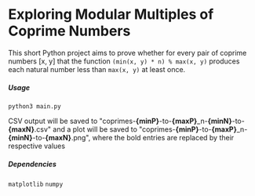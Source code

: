 # Exploring Modular Multiples of Coprime Numbers

This short Python project aims to prove whether for every pair of coprime numbers [x, y] that the function
`(min(x, y) * n) % max(x, y)` produces each natural number less than `max(x, y)` at least once.

##### Usage
`python3 main.py`

CSV output will be saved to "coprimes-**{minP}**-to-**{maxP}**_n-**{minN}**-to-**{maxN}**.csv" and a plot will be saved
to "coprimes-**{minP}**-to-**{maxP}**_n-**{minN}**-to-**{maxN}**.png", where the bold entries are replaced by their
respective values

##### Dependencies
`matplotlib`
`numpy`